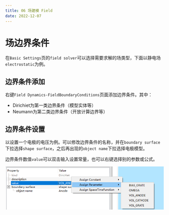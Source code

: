 ```yaml
---
title: 06 场建模 Field
date: 2022-12-07
---
```


# 场边界条件

在`Basic Settings`页的`field solver`可以选择需要求解的场类型，下面以静电场`electrostatic`为例。

## 边界条件添加

右键`Field Dynamics-FieldBoundaryConditions`页面添加边界条件。其中：
- Dirichiet为第一类边界条件（模型实体等）
- Neumann为第二类边界条件（开放计算边界等）

## 边界条件设置

以设置一个电极的电压为例。可以修改边界条件的名称，并在`boundary surface`下拉选择`shape surface`，之后再出现的`object name`下拉选择电极模型。

边界条件数值`value`可以双击输入设置常量，也可以右键选择别的参数或公式。

![07_p1_bound_value](999_attachments/07_p1_bound_value.png)

